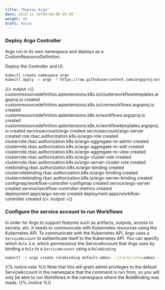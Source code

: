 ```yaml
---
title: "Deploy Argo"
date: 2018-11-18T00:00:00-05:00
weight: 40
draft: false
---
```


### Deploy Argo Controller

Argo run in its own namespace and deploys as a CustomResourceDefinition.

Deploy the Controller and UI.

```bash
kubectl create namespace argo
kubectl apply -n argo -f https://raw.githubusercontent.com/argoproj/argo/${ARGO_VERSION}/manifests/install.yaml
```

{{< output >}}
customresourcedefinition.apiextensions.k8s.io/clusterworkflowtemplates.argoproj.io created
customresourcedefinition.apiextensions.k8s.io/cronworkflows.argoproj.io created
customresourcedefinition.apiextensions.k8s.io/workflows.argoproj.io created
customresourcedefinition.apiextensions.k8s.io/workflowtemplates.argoproj.io created
serviceaccount/argo created
serviceaccount/argo-server created
role.rbac.authorization.k8s.io/argo-role created
clusterrole.rbac.authorization.k8s.io/argo-aggregate-to-admin created
clusterrole.rbac.authorization.k8s.io/argo-aggregate-to-edit created
clusterrole.rbac.authorization.k8s.io/argo-aggregate-to-view created
clusterrole.rbac.authorization.k8s.io/argo-cluster-role created
clusterrole.rbac.authorization.k8s.io/argo-server-cluster-role created
rolebinding.rbac.authorization.k8s.io/argo-binding created
clusterrolebinding.rbac.authorization.k8s.io/argo-binding created
clusterrolebinding.rbac.authorization.k8s.io/argo-server-binding created
configmap/workflow-controller-configmap created
service/argo-server created
service/workflow-controller-metrics created
deployment.apps/argo-server created
deployment.apps/workflow-controller created
{{< /output >}}

### Configure the service account to run Workflows

In order for Argo to support features such as artifacts, outputs, access to secrets, etc. it needs to communicate with Kubernetes resources using the Kubernetes API. To communicate with the Kubernetes API, Argo uses a `ServiceAccount` to authenticate itself to the Kubernetes API. You can specify which `Role` (i.e. which permissions) the ServiceAccount that Argo uses by binding a `Role` to a `ServiceAccount` using a `RoleBinding`

```bash
kubectl -n argo create rolebinding default-admin --clusterrole=admin --serviceaccount=argo:default
```

{{% notice note %}}
Note that this will grant admin privileges to the default ServiceAccount in the namespace that the command is run from, so you will only be able to run Workflows in the namespace where the RoleBinding was made.
{{% /notice %}}

